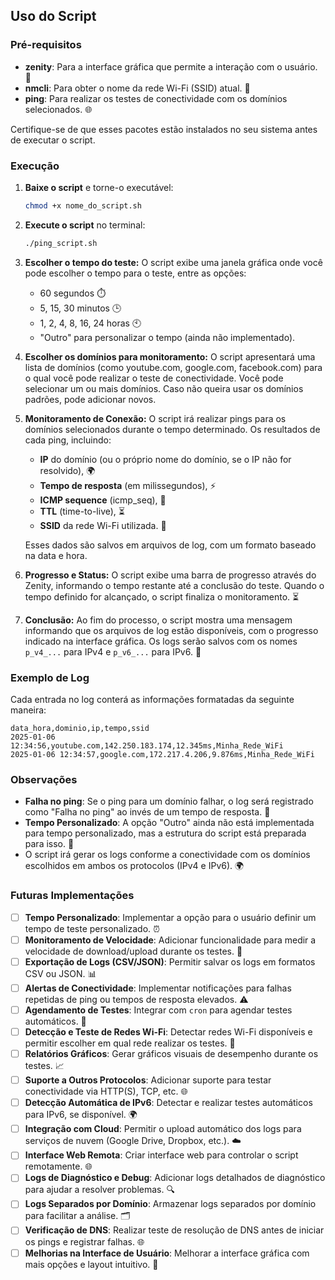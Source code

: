 ## Uso do Script

### Pré-requisitos
- **zenity**: Para a interface gráfica que permite a interação com o usuário. 🎨
- **nmcli**: Para obter o nome da rede Wi-Fi (SSID) atual. 📶
- **ping**: Para realizar os testes de conectividade com os domínios selecionados. 🌐

Certifique-se de que esses pacotes estão instalados no seu sistema antes de executar o script.

### Execução

1. **Baixe o script** e torne-o executável:
   ```bash
   chmod +x nome_do_script.sh
   ```

2. **Execute o script** no terminal:
   ```bash
   ./ping_script.sh
   ```

3. **Escolher o tempo do teste:**
   O script exibe uma janela gráfica onde você pode escolher o tempo para o teste, entre as opções:
   - 60 segundos ⏱️
   - 5, 15, 30 minutos 🕒
   - 1, 2, 4, 8, 16, 24 horas 🕙
   - "Outro" para personalizar o tempo (ainda não implementado).

4. **Escolher os domínios para monitoramento:**
   O script apresentará uma lista de domínios (como youtube.com, google.com, facebook.com) para o qual você pode realizar o teste de conectividade. Você pode selecionar um ou mais domínios. Caso não queira usar os domínios padrões, pode adicionar novos.

5. **Monitoramento de Conexão:**
   O script irá realizar pings para os domínios selecionados durante o tempo determinado. Os resultados de cada ping, incluindo:
   - **IP** do domínio (ou o próprio nome do domínio, se o IP não for resolvido), 🌍
   - **Tempo de resposta** (em milissegundos), ⚡
   - **ICMP sequence** (icmp_seq), 🔢
   - **TTL** (time-to-live), ⏳
   - **SSID** da rede Wi-Fi utilizada. 📶

   Esses dados são salvos em arquivos de log, com um formato baseado na data e hora.

6. **Progresso e Status:**
   O script exibe uma barra de progresso através do Zenity, informando o tempo restante até a conclusão do teste. Quando o tempo definido for alcançado, o script finaliza o monitoramento. ⏳

7. **Conclusão:**
   Ao fim do processo, o script mostra uma mensagem informando que os arquivos de log estão disponíveis, com o progresso indicado na interface gráfica. Os logs serão salvos com os nomes `p_v4_...` para IPv4 e `p_v6_...` para IPv6. 📂

### Exemplo de Log
Cada entrada no log conterá as informações formatadas da seguinte maneira:
```
data_hora,dominio,ip,tempo,ssid
2025-01-06 12:34:56,youtube.com,142.250.183.174,12.345ms,Minha_Rede_WiFi
2025-01-06 12:34:57,google.com,172.217.4.206,9.876ms,Minha_Rede_WiFi
```

### Observações

- **Falha no ping**: Se o ping para um domínio falhar, o log será registrado como "Falha no ping" ao invés de um tempo de resposta. 🚫
- **Tempo Personalizado**: A opção "Outro" ainda não está implementada para tempo personalizado, mas a estrutura do script está preparada para isso. 🔧
- O script irá gerar os logs conforme a conectividade com os domínios escolhidos em ambos os protocolos (IPv4 e IPv6). 🌍

### Futuras Implementações

- [ ] **Tempo Personalizado**: Implementar a opção para o usuário definir um tempo de teste personalizado. ⏰
- [ ] **Monitoramento de Velocidade**: Adicionar funcionalidade para medir a velocidade de download/upload durante os testes. 🚀
- [ ] **Exportação de Logs (CSV/JSON)**: Permitir salvar os logs em formatos CSV ou JSON. 📊
- [ ] **Alertas de Conectividade**: Implementar notificações para falhas repetidas de ping ou tempos de resposta elevados. ⚠️
- [ ] **Agendamento de Testes**: Integrar com `cron` para agendar testes automáticos. 📅
- [ ] **Detecção e Teste de Redes Wi-Fi**: Detectar redes Wi-Fi disponíveis e permitir escolher em qual rede realizar os testes. 📡
- [ ] **Relatórios Gráficos**: Gerar gráficos visuais de desempenho durante os testes. 📈
- [ ] **Suporte a Outros Protocolos**: Adicionar suporte para testar conectividade via HTTP(S), TCP, etc. 🌐
- [ ] **Detecção Automática de IPv6**: Detectar e realizar testes automáticos para IPv6, se disponível. 🌍
- [ ] **Integração com Cloud**: Permitir o upload automático dos logs para serviços de nuvem (Google Drive, Dropbox, etc.). ☁️
- [ ] **Interface Web Remota**: Criar interface web para controlar o script remotamente. 🌐
- [ ] **Logs de Diagnóstico e Debug**: Adicionar logs detalhados de diagnóstico para ajudar a resolver problemas. 🔍
- [ ] **Logs Separados por Domínio**: Armazenar logs separados por domínio para facilitar a análise. 🗂️
- [ ] **Verificação de DNS**: Realizar teste de resolução de DNS antes de iniciar os pings e registrar falhas. 🌐
- [ ] **Melhorias na Interface de Usuário**: Melhorar a interface gráfica com mais opções e layout intuitivo. 🎨